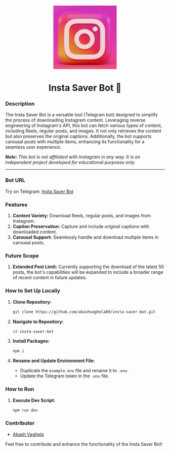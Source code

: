 <p align="center">
    <img width=200px height=200px src="./assets//icon.png" alt="Project logo">
</p>

<h1 align="center">Insta Saver Bot 🤖</h1>

### Description

The Insta Saver Bot is a versatile tool (Telegram bot) designed to simplify the process of downloading Instagram content. Leveraging reverse engineering of Instagram's API, this bot can fetch various types of content, including Reels, regular posts, and images. It not only retrieves the content but also preserves the original captions. Additionally, the bot supports carousal posts with multiple items, enhancing its functionality for a seamless user experience.

***Note:*** *This bot is not affiliated with Instagram in any way. It is an independent project developed for educational purposes only.*

********

### Bot URL
Try on Telegram: [Insta Saver Bot](https://t.me/instaa_saver_bot)

### Features

1. **Content Variety:** Download Reels, regular posts, and images from Instagram.
2. **Caption Preservation:** Capture and include original captions with downloaded content.
3. **Carousal Support:** Seamlessly handle and download multiple items in carousal posts.

### Future Scope

1. **Extended Post Limit:** Currently supporting the download of the latest 50 posts, the bot's capabilities will be expanded to include a broader range of recent content in future updates.

### How to Set Up Locally

1. **Clone Repository:**
    ```bash
    git clone https://github.com/akashvaghela09/insta-saver-bot.git
    ```

2. **Navigate to Repository:**
    ```bash
    cd insta-saver-bot
    ```

3. **Install Packages:**
    ```bash
    npm i
    ```

4. **Rename and Update Environment File:**
    - Duplicate the `example.env` file and rename it to `.env`.
    - Update the Telegram token in the `.env` file.

### How to Run

1. **Execute Dev Script:**
    ```bash
    npm run dev
    ```

### Contributor
- [Akash Vaghela](https://linkedin.com/in/akashvaghela09/)

Feel free to contribute and enhance the functionality of the Insta Saver Bot!